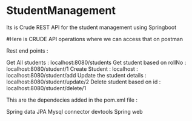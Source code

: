 # StudentManagement
Its is Crude REST API for the student management using Springboot

#Here is CRUDE API operations where we can access that on postman


Rest end points :

Get All students : localhost:8080/students
Get student based on rollNo : localhost:8080/student/1
Create Student : localhost : localhost:8080/student/add
Update the student details : localhost:8080/student/update/2
Delete student based on id : localhost:8080/student/delete/1

This are the dependecies added in the pom.xml file :

Spring data JPA
Mysql connector
devtools
Spring web

